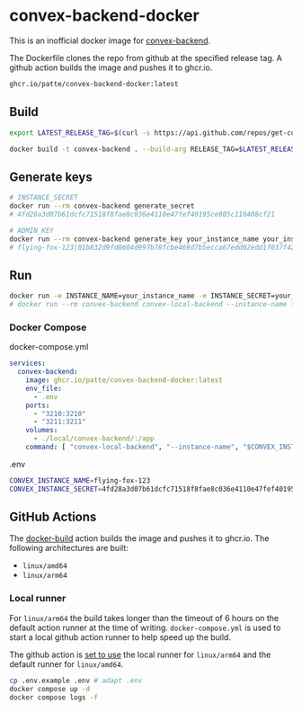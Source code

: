 # convex-backend-docker

This is an inofficial docker image for [convex-backend](https://github.com/get-convex/convex-backend).

The Dockerfile clones the repo from github at the specified release tag. A github action builds the image and pushes it to ghcr.io.

```bash
ghcr.io/patte/convex-backend-docker:latest
```

## Build

```bash
export LATEST_RELEASE_TAG=$(curl -s https://api.github.com/repos/get-convex/convex-backend/releases/latest | grep "tag_name" | cut -d\" -f4) && echo $LATEST_RELEASE_TAG

docker build -t convex-backend . --build-arg RELEASE_TAG=$LATEST_RELEASE_TAG
```

## Generate keys
    
```bash
# INSTANCE_SECRET
docker run --rm convex-backend generate_secret
# 4fd28a3d07b61dcfc71518f8fae8c036e4110e47fef40195ce805c110408cf21

# ADMIN_KEY
docker run --rm convex-backend generate_key your_instance_name your_instance_secret
# flying-fox-123|01b832d9fd0604d997b78fcbe469d7b5ecca67edd02edd1f037f42a58275b556c74ad32fb72af4a17d5bbd01dcd86c3bc5
```

## Run

```bash
docker run -e INSTANCE_NAME=your_instance_name -e INSTANCE_SECRET=your_instance_secret convex-local-backend
# docker run --rm convex-backend convex-local-backend --instance-name flying-fox-123 --instance-secret 4fd28a3d07b61dcfc71518f8fae8c036e4110e47fef40195ce805c110408cf21
```


### Docker Compose
docker-compose.yml
```yaml
services:
  convex-backend:
    image: ghcr.io/patte/convex-backend-docker:latest
    env_file:
      - .env
    ports:
      - "3210:3210"
      - "3211:3211"
    volumes:
      - ./local/convex-backend/:/app
    command: [ "convex-local-backend", "--instance-name", "$CONVEX_INSTANCE_NAME", "--instance-secret", "$CONVEX_INSTANCE_SECRET" ]
```

.env
```bash
CONVEX_INSTANCE_NAME=flying-fox-123
CONVEX_INSTANCE_SECRET=4fd28a3d07b61dcfc71518f8fae8c036e4110e47fef40195ce805c110408cf21
```

## GitHub Actions
The [docker-build](.github/workflows/docker-build.yml) action builds the image and pushes it to ghcr.io.
The following architectures are built:
- `linux/amd64`
- `linux/arm64`

### Local runner
For `linux/arm64` the build takes longer than the timeout of 6 hours on the default action runner at the time of writing. `docker-compose.yml` is used to start a local github action runner to help speed up the build.

The github action is [set to use](.github/workflows/docker-build.ymlL24) the local runner for `linux/arm64` and the default runner for `linux/amd64`.

```bash
cp .env.example .env # adapt .env
docker compose up -d
docker compose logs -f
```